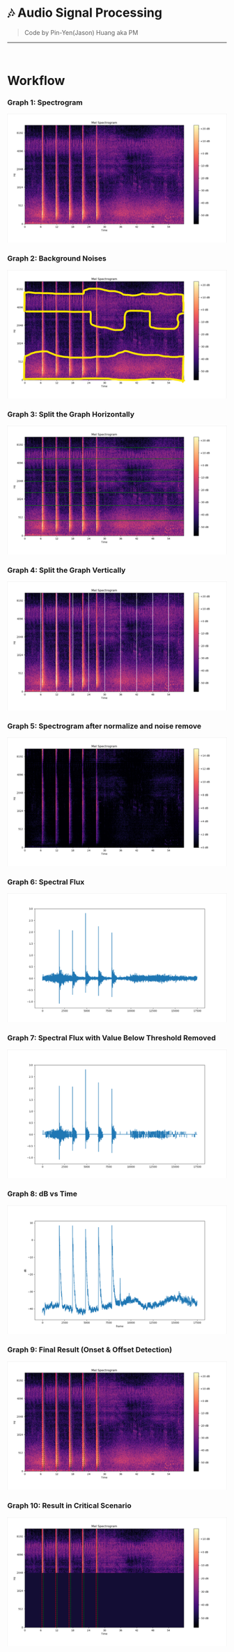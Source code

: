 # 🎶 Audio Signal Processing
> Code by Pin-Yen(Jason) Huang aka PM
*** 
<br>

# Workflow

### Graph 1: Spectrogram
![Original Spectrogram](https://raw.githubusercontent.com/PM25/Audio_Signal_Processing/master/img/original_spectrogram.png)

### Graph 2: Background Noises
![Background Noises](https://raw.githubusercontent.com/PM25/Audio_Signal_Processing/master/img/background_noise.jpg)

### Graph 3: Split the Graph Horizontally
![Split the Graph Horizontally](https://raw.githubusercontent.com/PM25/Audio_Signal_Processing/master/img/horizontal_split.png)

### Graph 4: Split the Graph Vertically
![Split the Graph Vertically](https://raw.githubusercontent.com/PM25/Audio_Signal_Processing/master/img/vertical_split.png)

### Graph 5: Spectrogram after normalize and noise remove
![Normalize & Noise Remove Spectrogram](https://raw.githubusercontent.com/PM25/Audio_Signal_Processing/master/img/normalize_and_remove_noise.png)

### Graph 6: Spectral Flux
![Spectral Flux](https://raw.githubusercontent.com/PM25/Audio_Signal_Processing/master/img/spectral_flux.png)

### Graph 7: Spectral Flux with Value Below Threshold Removed
![Spectral Flux with Value Below Threshold Removed](https://raw.githubusercontent.com/PM25/Audio_Signal_Processing/master/img/spectral_flux_remove_value_between_threshold.png)

### Graph 8: dB vs Time
![dB vs Time](https://raw.githubusercontent.com/PM25/Audio_Signal_Processing/master/img/db_vs_time.png)

### Graph 9: Final Result (Onset & Offset Detection)
![Onset & Offset](https://raw.githubusercontent.com/PM25/Audio_Signal_Processing/master/img/onset_offset.png)

### Graph 10: Result in Critical Scenario
![Result in Critical Scenario](https://raw.githubusercontent.com/PM25/Audio_Signal_Processing/master/img/result_in_critical_situation.png)